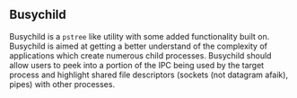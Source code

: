 ## Busychild
Busychild is a `pstree` like utility with some added functionality built on. Busychild is aimed at getting a better understand of the complexity of applications which create numerous child processes. Busychild should allow users to peek into a portion of the IPC being used by the target process and highlight shared file descriptors (sockets (not datagram afaik), pipes) with other processes.  
